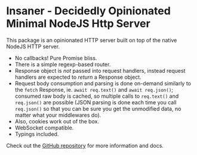 # Insaner - Decidedly Opinionated Minimal NodeJS Http Server

This package is an opinionated HTTP server built on top of
the native NodeJS HTTP server.

- No callbacks! Pure Promise bliss.
- There is a simple regexp-based router.
- Response object is _not_ passed into request handlers,
  instead request handlers are expected to _return_
  a Response object.
- Request body consumption and parsing is done on-demand
  similarly to the `fetch` Response, ie. `await req.text()`
  and `await req.json()`; consumed raw body is cached, so
  multiple calls to `req.text()` and `req.json()` are possible
  (JSON parsing is done each time you call `req.json()` so that
  you can be sure you get the unmodified data, no matter what
  your middlewares do).
- Also, cookies work out of the box.
- WebSocket compatible.
- Typings included.

Check out the [GitHub repository][1] for more information and docs.

[1]: https://github.com/jahudka/insaner
